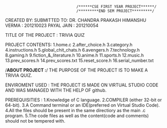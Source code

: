                                     /******CSE FIRST YEAR PROJECT******/
                                    /*********END SEM PROJECT*********/
CREATED BY:                                                                       SUBMITTED TO: DR. CHANDRA PRAKASH
HIMANSHU VERMA : 201210023
PAYAL JAIN : 201210054

TITLE OF THE PROJECT : TRIVIA QUIZ

PROJECT CONTENTS:
1.home.c
2.after_choice.h
3.category.h
4.instructions.h
5.global_chit_chats.h
6.avengers.h
7.technology.h
8.gaming.h
9.fiction_&_literature.h
10.anime.h
11.sports.h
12.music.h
13.prev_scores.h
14.prev_scores.txt
15.reset_score.h
16.serial_number.txt

/**ABOUT PROJECT :**/ 
THE PURPOSE OF THE PROJECT IS TO MAKE A TRIVIA QUIZ.

ENVIROMENT USED :
THE PROJECT IS MADE ON VIRTUAL STUDIO CODE AND WAS MANAGED WITH THE HELP OF github.

PREREQUISITIES : 
1.Knowledge of C language.
2.COMPILER (either 32-bit or 64-bit).
3.A Command terminal or an IDE(preferred on Virtual Studio Code).
4.All the files should be present in the same directiory as the main .c program.
5.The code files as well as the content(code and comments) should not be tempered with.




